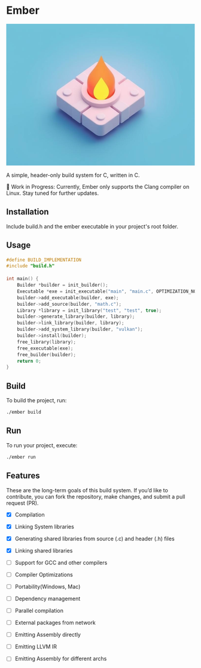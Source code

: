 # Ember
![Ember](images/ember.jpg)

A simple, header-only build system for C, written in C.

🚧 Work in Progress: Currently, Ember only supports the Clang compiler on Linux. Stay tuned for further updates.

## Installation
Include build.h and the ember executable in your project's root folder.

## Usage

```c
#define BUILD_IMPLEMENTATION
#include "build.h"

int main() {
    Builder *builder = init_builder();
    Executable *exe = init_executable("main", "main.c", OPTIMIZATION_NONE);
    builder->add_executable(builder, exe);
    builder->add_source(builder, "math.c");
    Library *library = init_library("test", "test", true);
    builder->generate_library(builder, library);
    builder->link_library(builder, library);
    builder->add_system_library(builder, "vulkan");
    builder->install(builder);
    free_library(library);
    free_executable(exe);
    free_builder(builder);
    return 0;
}
```

## Build
To build the project, run:

```bash
./ember build
```

## Run
To run your project, execute:

```bash
./ember run
```
## Features

These are the long-term goals of this build system. If you’d like to contribute, you can fork the repository, make changes, and submit a pull request (PR).

- [x] Compilation
- [x] Linking System libraries
- [x] Generating shared libraries from source (.c) and header (.h) files
- [x] Linking shared libraries
- [ ] Support for GCC and other compilers
- [ ] Compiler Optimizations
- [ ] Portability(Windows, Mac)
- [ ] Dependency management
- [ ] Parallel compilation
- [ ] External packages from network
- [ ] Emitting Assembly directly
- [ ] Emitting LLVM IR
- [ ] Emitting Assembly for different archs

